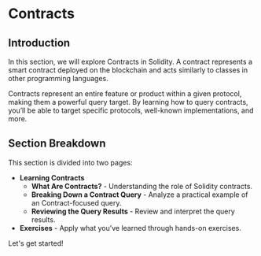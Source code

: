 # Contracts

## Introduction

In this section, we will explore Contracts in Solidity. A contract represents a smart contract deployed on the blockchain and acts similarly to classes in other programming languages.

Contracts represent an entire feature or product within a given protocol, making them a powerful query target. By learning how to query contracts, you’ll be able to target specific protocols, well-known implementations, and more.

## **Section Breakdown**

This section is divided into two pages:

* **Learning Contracts**
  * **What Are Contracts?** - Understanding the role of Solidity contracts.
  * **Breaking Down a Contract Query** - Analyze a practical example of an Contract-focused query.
  * **Reviewing the Query Results** - Review and interpret the query results.
* **Exercises** - Apply what you’ve learned through hands-on exercises.

Let's get started!
